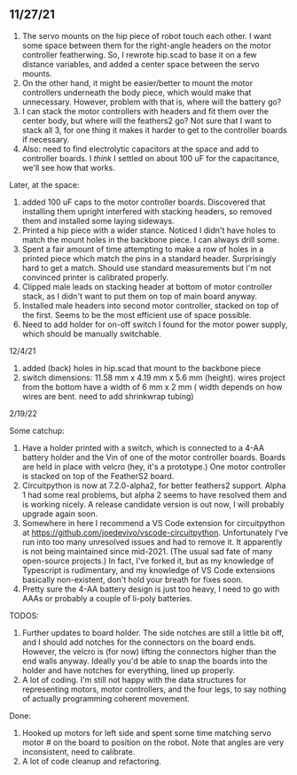 ## 11/27/21

1. The servo mounts on the hip piece of robot touch each other. I want some space between them for the right-angle
   headers on the motor controller featherwing. So, I rewrote hip.scad to base it on a few distance variables, and added
   a center space between the servo mounts.
2. On the other hand, it might be easier/better to mount the motor controllers underneath the body piece, which would
   make that unnecessary. However, problem with that is, where will the battery go?
3. I can stack the motor controllers with headers and fit them over the center body, but where will the feathers2 go?
   Not sure that I want to stack all 3, for one thing it makes it harder to get to the controller boards if necessary.
4. Also: need to find electrolytic capacitors at the space and add to controller boards. I _think_ I settled on about
   100 uF for the capacitance, we'll see how that works.

Later, at the space:

1. added 100 uF caps to the motor controller boards. Discovered that installing them upright interfered with stacking
   headers, so removed them and installed some laying sideways.
2. Printed a hip piece with a wider stance. Noticed I didn't have holes to match the mount holes in the backbone piece.
   I can always drill some.
3. Spent a fair amount of time attempting to make a row of holes in a printed piece which match the pins in a standard
   header. Surprisingly hard to get a match. Should use standard measurements but I'm not convinced printer is
   calibrated properly.
4. Clipped male leads on stacking header at bottom of motor controller stack, as I didn't want to put them on top of
   main board anyway.
5. Installed male headers into second motor controller, stacked on top of the first. Seems to be the most efficient use
   of space possible.
6. Need to add holder for on-off switch I found for the motor power supply, which should be manually switchable.

12/4/21

1. added (back) holes in hip.scad that mount to the backbone piece
2. switch dimensions: 11.58 mm x 4.19 mm x 5.6 mm (height). wires project from the bottom have a width of 6 mm x 2 mm (
   width depends on how wires are bent. need to add shrinkwrap tubing)

2/19/22

Some catchup:

   1. Have a holder printed with a switch, which is connected to a 4-AA battery holder and the Vin of one of the motor controller
      boards. Boards are held in place with velcro (hey, it's a prototype.) One motor controller is stacked on top of the
      FeatherS2 board.
   2. Circuitpython is now at 7.2.0-alpha2, for better feathers2 support. Alpha 1 had some real problems, but alpha 2 seems to
      have resolved them and is working nicely. A release candidate version is out now, I will probably upgrade again soon.
   3. Somewhere in here I recommend a VS Code extension for circuitpython at https://github.com/joedevivo/vscode-circuitpython.
      Unfortunately I've run into too many unresolved issues and had to remove it. It apparently is not being maintained since
      mid-2021. (The usual sad fate of many open-source projects.) In fact, I've forked it, but as my knowledge of Typescript is
      rudimentary, and my knowledge of VS Code extensions basically non-existent, don't hold your breath for fixes soon.
   4. Pretty sure the 4-AA battery design is just too heavy, I need to go with AAAs or probably a couple of li-poly batteries.

TODOS:

   1. Further updates to board holder. The side notches are still a little bit off, and I should add notches for the connectors
      on the board ends. However, the velcro is (for now) lifting the connectors higher than the end walls anyway. Ideally you'd
      be able to snap the boards into the holder and have notches for everything, lined up properly.
   2. A lot of coding. I'm still not happy with the data structures for representing motors, motor controllers, and the four
      legs, to say nothing of actually programming coherent movement.

Done:

   1. Hooked up motors for left side and spent some time matching servo motor # on the board to position on the robot. Note
      that angles are very inconsistent, need to calibrate.
   2. A lot of code cleanup and refactoring.
